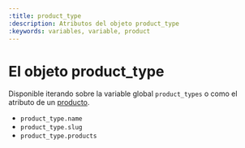 ```yaml
---
:title: product_type
:description: Atributos del objeto product_type
:keywords: variables, variable, product
---
```


# El objeto product_type

Disponible iterando sobre la variable global <code>product_types</code> o como el atributo de un <a href="/es/diseno/sintaxis/variables/product">producto</a>.

<ul>
  <li><code>product_type.name</code></li>
  <li><code>product_type.slug</code></li>
  <li><code>product_type.products</code></li>
</ul>
